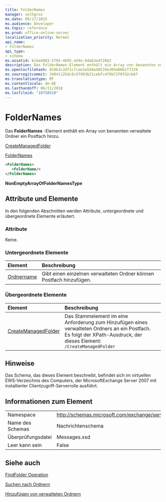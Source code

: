 ```yaml
---
title: FolderNames
manager: sethgros
ms.date: 09/17/2015
ms.audience: Developer
ms.topic: reference
ms.prod: office-online-server
localization_priority: Normal
api_name:
- FolderNames
api_type:
- schema
ms.assetid: 6cbe4083-5705-4695-a54e-8dab3e472662
description: Das FolderNames-Element enthält ein Array von benannten verwaltete Ordner ein Postfach hinzu.
ms.openlocfilehash: 819b3c2df1cfcae3a5d4a48539e369a00b1f7229
ms.sourcegitcommit: 34041125dc8c5f993b21cebfc4f8b72f0fd2cb6f
ms.translationtype: MT
ms.contentlocale: de-DE
ms.lasthandoff: 06/11/2018
ms.locfileid: "19758510"
---
```

# <a name="foldernames"></a>FolderNames

Das **FolderNames** -Element enthält ein Array von benannten verwaltete Ordner ein Postfach hinzu. 
  
[CreateManagedFolder](createmanagedfolder.md)
  
[FolderNames](foldernames.md)
  
```xml
<FolderNames>
   <FolderName/>
</FolderNames>
```

 **NonEmptyArrayOfFolderNamesType**
## <a name="attributes-and-elements"></a>Attribute und Elemente

In den folgenden Abschnitten werden Attribute, untergeordnete und übergeordnete Elemente erläutert.
  
### <a name="attributes"></a>Attribute

Keine.
  
### <a name="child-elements"></a>Untergeordnete Elemente

|**Element**|**Beschreibung**|
|:-----|:-----|
|[Ordnername](foldername.md) <br/> |Gibt einen einzelnen verwalteten Ordner können Postfach hinzufügen.  <br/> |
   
### <a name="parent-elements"></a>Übergeordnete Elemente

|**Element**|**Beschreibung**|
|:-----|:-----|
|[CreateManagedFolder](createmanagedfolder.md) <br/> |Das Stammelement im eine Anforderung zum Hinzufügen eines verwalteten Ordners an ein Postfach.  <br/> Es folgt der XPath-Ausdruck, der dieses Element:  <br/>  `/CreateManagedFolder` <br/> |
   
## <a name="remarks"></a>Hinweise

Das Schema, das dieses Element beschreibt, befindet sich im virtuellen EWS-Verzeichnis des Computers, der MicrosoftExchange Server 2007 mit installierter Clientzugriff-Serverrolle ausführt.
  
## <a name="element-information"></a>Informationen zum Element

|||
|:-----|:-----|
|Namespace  <br/> |http://schemas.microsoft.com/exchange/services/2006/messages  <br/> |
|Name des Schemas  <br/> |Nachrichtenschema  <br/> |
|Überprüfungsdatei  <br/> |Messages.xsd  <br/> |
|Leer kann sein  <br/> |False  <br/> |
   
## <a name="see-also"></a>Siehe auch



[FindFolder Operation](findfolder-operation.md)


[Suchen nach Ordnern](http://msdn.microsoft.com/library/9124d868-017a-43f0-b915-5c0082cacec9%28Office.15%29.aspx)
  
[Hinzufügen von verwalteten Ordnern](http://msdn.microsoft.com/library/846658c6-7043-40fb-8439-19f97c2a967f%28Office.15%29.aspx)

